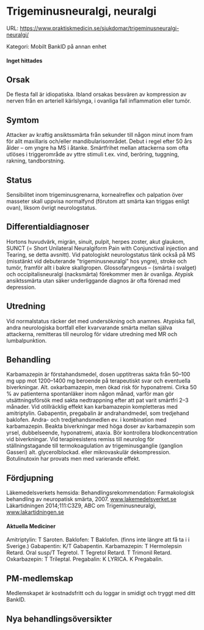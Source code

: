 # Trigeminusneuralgi, neuralgi

URL: https://www.praktiskmedicin.se/sjukdomar/trigeminusneuralgi-neuralgi/



Kategori: Mobilt BankID på annan enhet

#### Inget hittades

## Orsak

De flesta fall är idiopatiska. Ibland orsakas besvären av kompression av nerven från en arteriell kärlslynga, i ovanliga fall inflammation eller tumör.

## Symtom

Attacker av kraftig ansiktssmärta från sekunder till någon minut inom fram för allt maxillaris och/eller mandibularisområdet. Debut i regel efter 50 års ålder – om yngre ha MS i åtanke. Smärtfrihet mellan attackerna som ofta utlöses i triggerområde av yttre stimuli t.ex. vind, beröring, tuggning, rakning, tandborstning.

## Status

Sensibilitet inom trigeminusgrenarna, kornealreflex och palpation över masseter skall uppvisa normalfynd (förutom att smärta kan triggas enligt ovan), liksom övrigt neurologstatus.

## Differentialdiagnoser

Hortons huvudvärk, migrän, sinuit, pulpit, herpes zoster, akut glaukom, SUNCT (= Short Unilateral Neuralgiform Pain with Conjunctival injection and Tearing, se detta avsnitt). Vid patologiskt neurologstatus tänk också på MS (misstänkt vid debuterande ”trigeminusneuralgi” hos yngre), stroke och tumör, framför allt i bakre skallgropen.
Glossofaryngeus – (smärta i svalget) och occipitalisneuralgi (nacksmärta) förekommer men är ovanliga. Atypisk ansiktssmärta utan säker underliggande diagnos är ofta förenad med depression.

## Utredning

Vid normalstatus räcker det med undersökning och anamnes. Atypiska fall, andra neurologiska bortfall eller kvarvarande smärta mellan själva attackerna, remitteras till neurolog för vidare utredning med MR och lumbalpunktion.

## Behandling

Karbamazepin är förstahandsmedel, dosen upptitreras sakta från 50–100 mg upp mot 1200–1400 mg beroende på terapeutiskt svar och eventuella biverkningar. Alt. oxkarbamazepin, men ökad risk för hyponatremi. Cirka 50 % av patienterna spontanläker inom någon månad, varför man gör utsättningsförsök med sakta nedtrappning efter att pat varit smärtfri 2–3 månader. Vid otillräcklig effekt kan karbamazepin kompletteras med amitriptylin. Gabapentin, pregabalin är andrahandmedel, som tredjehand baklofen. Andra- och tredjehandsmedlen ev. i kombination med karbamazepin. Beakta biverkningar med höga doser av karbamazepin som yrsel, dubbelseende, hyponatremi, ataxia. Bör kontrollera blodkoncentration vid biverkningar.
Vid terapiresistens remiss till neurolog för ställningstagande till termokoagulation av trigeminusganglie (ganglion Gasseri) alt. glycerolblockad. eller mikrovaskulär dekompression. Botulinutoxin har provats men med varierande effekt.

## Fördjupning

Läkemedelsverkets hemsida: Behandlingsrekommendation: Farmakologisk behandling av neuropatisk smärta, 2007. www.lakemedelsverket.se
Läkartidningen 2014;111:C3Z9, ABC om Trigeminusneuralgi, www.lakartidningen.se

#### Aktuella Mediciner

Amitriptylin: T Saroten.
Baklofen: T Baklofen. (finns inte längre att få ta i i Sverige.)
Gabapentin: K/T Gabapentin.
Karbamazepin: T Hermolepsin Retard. Oral susp/T Tegretol. T Tegretol Retard. T Trimonil Retard.
Oxkarbazepin: T Trileptal.
Pregabalin: K LYRICA. K Pregabalin.

## PM-medlemskap

Medlemskapet är kostnadsfritt och du loggar in smidigt och tryggt med ditt BankID.

## Nya behandlingsöversikter

